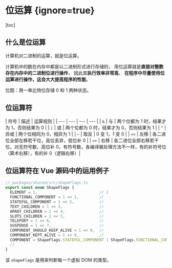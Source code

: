 # 位运算 {ignore=true}

[toc]

## 什么是位运算

计算机对二进制的运算，就是位运算。

计算机中的数在内存中都是以二进制形式进行存储的，
用位运算就是**直接对整数存在内存中的二进制位进行操作**，
因此其**执行效率非常高**，
**在程序中尽量使用位运算进行操作，这会大大提高程序的性能**。

位图：用一串比特位存储 0 和 1 两种状态。

## 位运算符

| 符号 | 描述	| 运算规则 |
| --- | --- | --- | --- |
| `&` |	与 | 两个位都为 1 时，结果才为 1，否则结果为 0 |
| `|` |	或 | 两个位都为 0 时，结果才为 0，否则结果为 1 |
| `^`	| 异或 | 两个位相同为 0，相异为 1 |
| `~` |	取反 | 0 变 1，1 变 0 |
| `<<` | 左移 |	各二进位全部左移若干位，高位丢弃，低位补 0 |
| `>>` | 右移	| 各二进位全部右移若干位，对无符号数，高位补 0，有符号数，各编译器处理方法不一样，有的补符号位（算术右移），有的补 0（逻辑右移）|

## 位运算符在 Vue 源码中的运用例子

```JavaScript
// packages/shared/src/shapeFlags.ts
export const enum ShapeFlags {
  ELEMENT = 1,                           // 1
  FUNCTIONAL_COMPONENT = 1 << 1,         // 
  STATEFUL_COMPONENT = 1 << 2,           // 
  TEXT_CHILDREN = 1 << 3,                // 
  ARRAY_CHILDREN = 1 << 4,               // 
  SLOTS_CHILDREN = 1 << 5,               // 
  TELEPORT = 1 << 6,                     // 
  SUSPENSE = 1 << 7,                     // 
  COMPONENT_SHOULD_KEEP_ALIVE = 1 << 8,  // 
  COMPONENT_KEPT_ALIVE = 1 << 9,         // 
  COMPONENT = ShapeFlags.STATEFUL_COMPONENT | ShapeFlags.FUNCTIONAL_COMPONENT
  // 
}
```

该 `shapeFlags` 是用来判断每一个虚拟 DOM 的类型。